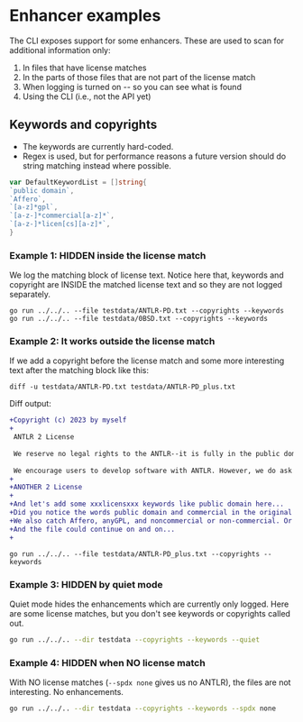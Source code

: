 # Enhancer examples

The CLI exposes support for some enhancers. These are used to scan for additional information only:

1. In files that have license matches
2. In the parts of those files that are not part of the license match
3. When logging is turned on -- so you can see what is found
4. Using the CLI (i.e., not the API yet)

## Keywords and copyrights

* The keywords are currently hard-coded.
* Regex is used, but for performance reasons a future version should do string matching instead where possible.

```go
var DefaultKeywordList = []string{
`public domain`,
`Affero`,
`[a-z]*gpl`,
`[a-z-]*commercial[a-z]*`,
`[a-z-]*licen[cs][a-z]*`,
}
```

### Example 1: HIDDEN inside the license match

We log the matching block of license text. Notice here that, keywords and copyright are INSIDE the matched license text and so they are not logged separately.

```shell
go run ../../.. --file testdata/ANTLR-PD.txt --copyrights --keywords
go run ../../.. --file testdata/0BSD.txt --copyrights --keywords
```

### Example 2: It works outside the license match

If we add a copyright before the license match and some more interesting text after the matching block like this:

```shell
diff -u testdata/ANTLR-PD.txt testdata/ANTLR-PD_plus.txt
```

Diff output:

```diff
+Copyright (c) 2023 by myself
+
 ANTLR 2 License
 
 We reserve no legal rights to the ANTLR--it is fully in the public domain. An individual or company may do whatever they wish with source code distributed with ANTLR or the code generated by ANTLR, including the incorporation of ANTLR, or its output, into commerical software.
 
 We encourage users to develop software with ANTLR. However, we do ask that credit is given to us for developing ANTLR. By "credit", we mean that if you use ANTLR or incorporate any source code into one of your programs (commercial product, research project, or otherwise) that you acknowledge this fact somewhere in the documentation, research report, etc... If you like ANTLR and have developed a nice tool with the output, please mention that you developed it using ANTLR. In addition, we ask that the headers remain intact in our source code. As long as these guidelines are kept, we expect to continue enhancing this system and expect to make other tools available as they are completed.
+
+ANOTHER 2 License
+
+And let's add some xxxlicensxxx keywords like public domain here...
+Did you notice the words public domain and commercial in the original license text?
+We also catch Affero, anyGPL, and noncommercial or non-commercial. Or sublicense, sub-licence?
+And the file could continue on and on...
+
```

```shell
go run ../../.. --file testdata/ANTLR-PD_plus.txt --copyrights --keywords
```

### Example 3: HIDDEN by quiet mode

Quiet mode hides the enhancements which are currently only logged. Here are some license matches, but you don't see keywords or copyrights called out.

```bash
go run ../../.. --dir testdata --copyrights --keywords --quiet
```

### Example 4: HIDDEN when NO license match

With NO license matches (`--spdx none` gives us no ANTLR), the files are not interesting. No enhancements.

```bash
go run ../../.. --dir testdata --copyrights --keywords --spdx none
```
